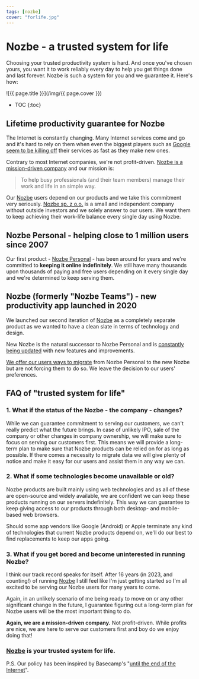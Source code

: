 ```yaml
---
tags: [nozbe]
cover: "forlife.jpg"
---
```


# Nozbe - a trusted system for life

Choosing your trusted productivity system is hard. And once you've chosen yours, you want it to work reliably every day to help you get things done and last forever. Nozbe is such a system for you and we guarantee it. Here's how:

<!--More-->

![{{ page.title }}](/img/{{ page.cover }})

* TOC
{:toc}

## Lifetime productivity guarantee for Nozbe

The Internet is constantly changing. Many Internet services come and go and it's hard to rely on them when even the biggest players such as [Google seem to be killing off](https://killedbygoogle.com) their services as fast as they make new ones.

Contrary to most Internet companies, we're not profit-driven. [Nozbe is a mission-driven company](/nozbe-why/) and our mission is:

> To help busy professionals (and their team members) manage their work and life in an simple way.

Our [Nozbe][n] users depend on our products and we take this commitment very seriously. [Nozbe sp. z o.o.](/llc/) is a small and independent company without outside investors and we solely answer to our users. We want them to keep achieving their work-life balance every single day using Nozbe.

## Nozbe Personal - helping close to 1 million users since 2007

Our first product - [Nozbe Personal][np] - has been around for years and we're committed to **keeping it online indefinitely**. We still have many thousands upon thousands of paying and free users depending on it every single day and we're determined to keep serving them.

## Nozbe (formerly "Nozbe Teams") - new productivity app launched in 2020

We launched our second iteration of [Nozbe][n] as a completely separate product as we wanted to have a clean slate in terms of technology and design.

New Nozbe is the natural successor to Nozbe Personal and is [constantly being updated](https://nozbe.help/general/release-notes/) with new features and improvements.

[We offer our users ways to migrate][nm] from Nozbe Personal to the new Nozbe but are not forcing them to do so. We leave the decision to our users' preferences.

## FAQ of "trusted system for life"

### 1. What if the status of the Nozbe - the company - changes?

While we can guarantee commitment to serving our customers, we can't really predict what the future brings. In case of unlikely IPO, sale of the company or other changes in company ownership, we will make sure to focus on serving our customers first. This means we will provide a long-term plan to make sure that Nozbe products can be relied on for as long as possible. If there comes a necessity to migrate data we will give plenty of notice and make it easy for our users and assist them in any way we can.

### 2. What if some technologies become unavailable or old?

Nozbe products are built mainly using web technologies and as all of these are open-source and widely available, we are confident we can keep these products running on our servers indefinitely. This way we can guarantee to keep giving access to our products through both desktop- and mobile-based web browsers.

Should some app vendors like Google (Android) or Apple terminate any kind of technologies that current Nozbe products depend on, we'll do our best to find replacements to keep our apps going.

### 3. What if you get bored and become uninterested in running Nozbe?

I think our track record speaks for itself. After 16 years (in 2023, and counting!) of running [Nozbe][n] I still feel like I'm just getting started so I'm all excited to be serving our Nozbe users for many years to come.

Again, in an unlikely scenario of me being ready to move on or any other significant change in the future, I guarantee figuring out a long-term plan for Nozbe users will be the most important thing to do.

**Again, we are a mission-driven company.** Not profit-driven. While profits are nice, we are here to serve our customers first and boy do we enjoy doing that!

### [Nozbe][n] is your trusted system for life.

P.S. Our policy has been inspired by Basecamp's "[until the end of the Internet][b]".

[nm]: https://nozbe.com/migrator?c=michaelteam
[b]: https://basecamp.com/about/policies/until-the-end-of-the-internet

[n]: https://michael.gratis/nozbe
[np]: https://michael.gratis/nozbepersonal